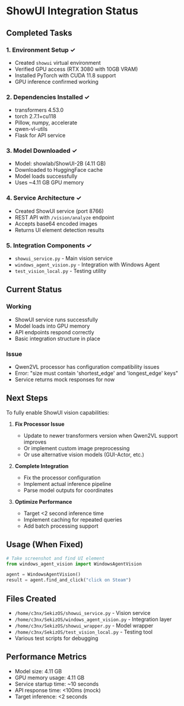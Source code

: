 # ShowUI Integration Status

## Completed Tasks

### 1. Environment Setup ✓
- Created `showui` virtual environment
- Verified GPU access (RTX 3080 with 10GB VRAM)
- Installed PyTorch with CUDA 11.8 support
- GPU inference confirmed working

### 2. Dependencies Installed ✓
- transformers 4.53.0
- torch 2.7.1+cu118
- Pillow, numpy, accelerate
- qwen-vl-utils
- Flask for API service

### 3. Model Downloaded ✓
- Model: showlab/ShowUI-2B (4.11 GB)
- Downloaded to HuggingFace cache
- Model loads successfully
- Uses ~4.11 GB GPU memory

### 4. Service Architecture ✓
- Created ShowUI service (port 8766)
- REST API with `/vision/analyze` endpoint
- Accepts base64 encoded images
- Returns UI element detection results

### 5. Integration Components ✓
- `showui_service.py` - Main vision service
- `windows_agent_vision.py` - Integration with Windows Agent
- `test_vision_local.py` - Testing utility

## Current Status

### Working
- ShowUI service runs successfully
- Model loads into GPU memory
- API endpoints respond correctly
- Basic integration structure in place

### Issue
- Qwen2VL processor has configuration compatibility issues
- Error: "size must contain 'shortest_edge' and 'longest_edge' keys"
- Service returns mock responses for now

## Next Steps

To fully enable ShowUI vision capabilities:

1. **Fix Processor Issue**
   - Update to newer transformers version when Qwen2VL support improves
   - Or implement custom image preprocessing
   - Or use alternative vision models (GUI-Actor, etc.)

2. **Complete Integration**
   - Fix the processor configuration
   - Implement actual inference pipeline
   - Parse model outputs for coordinates

3. **Optimize Performance**
   - Target <2 second inference time
   - Implement caching for repeated queries
   - Add batch processing support

## Usage (When Fixed)

```python
# Take screenshot and find UI element
from windows_agent_vision import WindowsAgentVision

agent = WindowsAgentVision()
result = agent.find_and_click("click on Steam")
```

## Files Created
- `/home/c3nx/SekizOS/showui_service.py` - Vision service
- `/home/c3nx/SekizOS/windows_agent_vision.py` - Integration layer
- `/home/c3nx/SekizOS/showui_wrapper.py` - Model wrapper
- `/home/c3nx/SekizOS/test_vision_local.py` - Testing tool
- Various test scripts for debugging

## Performance Metrics
- Model size: 4.11 GB
- GPU memory usage: 4.11 GB
- Service startup time: ~10 seconds
- API response time: <100ms (mock)
- Target inference: <2 seconds